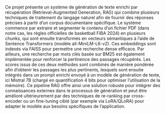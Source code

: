 Ce projet présente un système de génération de texte enrichi par récupération (Retrieval-Augmented Generation, RAG) qui combine plusieurs techniques de traitement du langage naturel afin de fournir des réponses précises à partir d’un corpus documentaire spécifique. Le système commence par extraire et segmenter le contenu d’un fichier PDF (dans notre cas, les règles officielles de basketball FIBA 2024) en plusieurs chunks, qui sont ensuite transformés en vecteurs sémantiques à l’aide de Sentence Transformers (modèle all-MiniLM-L6-v2). Ces embeddings sont indexés via FAISS pour permettre une recherche dense efficace. Par ailleurs, une recherche par mots clés basée sur BM25 est également implémentée pour renforcer la pertinence des passages récupérés. Les scores issus de ces deux méthodes sont combinés de manière pondérée afin d’obtenir les passages les plus pertinents, lesquels sont ensuite intégrés dans un prompt enrichi envoyé à un modèle de génération de texte, ici Mistral 7B (chargé en quantification 4 bits pour optimiser l’utilisation de la mémoire). Ce pipeline RAG offre ainsi une solution robuste pour intégrer des connaissances externes dans le processus de génération et peut être amélioré ultérieurement par des techniques de re-ranking par cross-encoder ou un fine-tuning ciblé (par exemple via LoRA/QLoRA) pour adapter le modèle aux besoins spécifiques de l’application.
